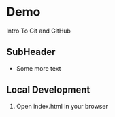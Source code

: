 # Demo

Intro To Git and GitHub

## SubHeader

- Some more text

## Local Development

1. Open index.html in your browser